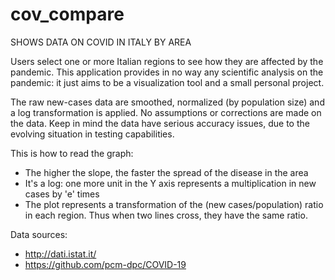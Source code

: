 # cov_compare

SHOWS DATA ON COVID IN ITALY BY AREA

Users select one or more Italian regions to see how they are affected by the pandemic.
This application provides in no way any scientific analysis on the pandemic: it just aims to be a visualization tool and a small personal project.

The raw new-cases data are smoothed, normalized (by population size) and a log transformation is applied. 
No assumptions or corrections are made on the data. Keep in mind the data have serious accuracy issues, due to the evolving situation in testing capabilities.

This is how to read the graph:
- The higher the slope, the faster the spread of the disease in the area
- It's a log: one more unit in the Y axis represents a multiplication in new cases by 'e' times
- The plot represents a transformation of the (new cases/population) ratio in each region. Thus when two lines cross, they have the same ratio.

Data sources:
- http://dati.istat.it/
- https://github.com/pcm-dpc/COVID-19
